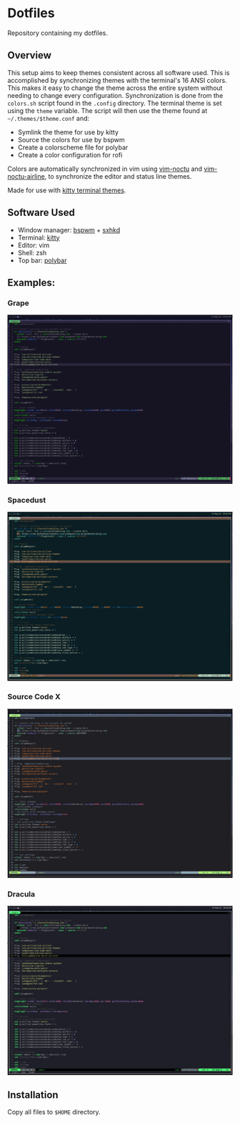# Dotfiles

Repository containing my dotfiles.

## Overview

This setup aims to keep themes consistent across all software used. This is accomplished by synchronizing themes with the terminal's 16 ANSI colors. This makes it easy to change the theme across the entire system without needing to change every configuration.
Synchronization is done from the `colors.sh` script found in the `.config` directory. The terminal theme is set using the `theme` variable. The script will then use the theme found at `~/.themes/$theme.conf` and:

- Symlink the theme for use by kitty
- Source the colors for use by bspwm
- Create a colorscheme file for polybar
- Create a color configuration for rofi

Colors are automatically synchronized in vim using [vim-noctu](https://github.com/noahfrederick/vim-noctu) and [vim-noctu-airline](https://github.com/blazingbbq/vim-noctu-airline), to synchronize the editor and status line themes.

Made for use with [kitty terminal themes](https://github.com/dexpota/kitty-themes).

## Software Used

- Window manager: [bspwm](https://github.com/baskerville/bspwm) + [sxhkd](https://github.com/baskerville/sxhkd)
- Terminal: [kitty](https://github.com/kovidgoyal/kitty)
- Editor: vim
- Shell: zsh
- Top bar: [polybar](https://github.com/polybar/polybar)

## Examples:

### Grape

![grape theme](images/dotfiles-grape.png)

### Spacedust

![space dust theme](images/dotfiles-spacedust.png)

### Source Code X

![source code x theme](images/dotfiles-source_code_x.png)

### Dracula

![dracula theme](images/dotfiles-dracula.png)

## Installation

Copy all files to `$HOME` directory.

